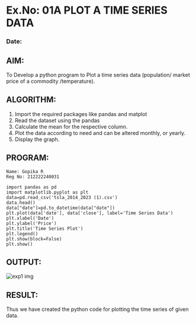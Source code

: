 # Ex.No: 01A PLOT A TIME SERIES DATA


###  Date: 

## AIM:

To Develop a python program to Plot a time series data (population/ market price of a commodity
/temperature).


## ALGORITHM:

1. Import the required packages like pandas and matplot
2. Read the dataset using the pandas
3. Calculate the mean for the respective column.
4. Plot the data according to need and can be altered monthly, or yearly.
5. Display the graph.

   
## PROGRAM:

```
Name: Gopika R
Reg No: 212222240031
```
```
import pandas as pd
import matplotlib.pyplot as plt
data=pd.read_csv('tsla_2014_2023 (1).csv')
data.head()
data["date"]=pd.to_datetime(data["date"])
plt.plot(data['date'], data['close'], label='Time Series Data')
plt.xlabel('Date')
plt.ylabel('Price')
plt.title('Time Series Plot')
plt.legend()
plt.show(block=False)
plt.show()
```


## OUTPUT:

![exp1 img](https://github.com/user-attachments/assets/c69ca8fb-0f18-452f-9954-f72621303795)


## RESULT:

Thus we have created the python code for plotting the time series of given data.
